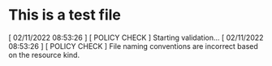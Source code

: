 # This is a test file

[ 02/11/2022 08:53:26 ] [ POLICY CHECK ] Starting validation...
[ 02/11/2022 08:53:26 ] [ POLICY CHECK ] File naming conventions are incorrect based on the resource kind.

